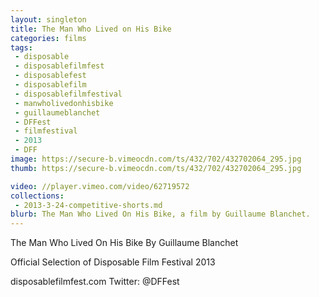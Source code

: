 ```yaml
---
layout: singleton
title: The Man Who Lived on His Bike
categories: films
tags:
 - disposable
 - disposablefilmfest
 - disposablefest
 - disposablefilm
 - disposablefilmfestival
 - manwholivedonhisbike
 - guillaumeblanchet
 - DFFest
 - filmfestival
 - 2013
 - DFF
image: https://secure-b.vimeocdn.com/ts/432/702/432702064_295.jpg
thumb: https://secure-b.vimeocdn.com/ts/432/702/432702064_295.jpg

video: //player.vimeo.com/video/62719572
collections:
 - 2013-3-24-competitive-shorts.md
blurb: The Man Who Lived On His Bike, a film by Guillaume Blanchet.
---
```


The Man Who Lived On His Bike
By Guillaume Blanchet

Official Selection of Disposable Film Festival 2013

disposablefilmfest.com
Twitter: @DFFest
